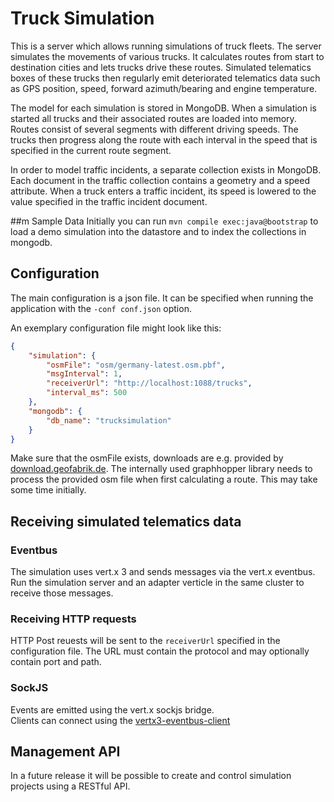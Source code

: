 # Truck Simulation
This is a server which allows running simulations of truck fleets.
The server simulates the movements of various trucks. It calculates routes from start to
destination cities and lets trucks drive these routes.
Simulated telematics boxes of these trucks then regularly emit deteriorated telematics
data such as GPS position, speed, forward azimuth/bearing and engine temperature.

The model for each simulation is stored in MongoDB.
When a simulation is started all trucks and their associated routes are loaded into memory. 
Routes consist of several segments with different driving speeds.
The trucks then progress along the route with each interval in the speed that is specified
in the current route segment.

In order to model traffic incidents, a separate collection exists in MongoDB. Each document 
in the traffic collection contains a geometry and a speed attribute. When a truck
enters a traffic incident, its speed is lowered to the value specified in the traffic
incident document.


##m Sample Data
Initially you can run `mvn compile exec:java@bootstrap` to load a demo simulation
into the datastore and to index the collections in mongodb.

## Configuration
The main configuration is a json file. It can be specified when running the application 
with the `-conf conf.json` option.

An exemplary configuration file might look like this:

```json
{
	"simulation": {
		"osmFile": "osm/germany-latest.osm.pbf",
		"msgInterval": 1,
		"receiverUrl": "http://localhost:1088/trucks",
		"interval_ms": 500
	},
	"mongodb": {
		"db_name": "trucksimulation"
	}
}
```

Make sure that the osmFile exists, downloads are e.g. provided 
by [download.geofabrik.de](http://download.geofabrik.de). The internally used graphhopper library needs
to process the provided osm file when first calculating a route. This may take some time initially.

## Receiving simulated telematics data

### Eventbus
The simulation uses vert.x 3 and sends messages via the vert.x eventbus.
Run the simulation server and an adapter verticle in the same cluster to receive those messages.

### Receiving HTTP requests
HTTP Post reuests will be sent to the `receiverUrl` specified in the configuration file.
The URL must contain the protocol and may optionally contain port and path.


### SockJS
Events are emitted using the vert.x sockjs bridge.  
Clients can connect using the [vertx3-eventbus-client](https://www.npmjs.com/package/vertx3-eventbus-client)


## Management API
In a future release it will be possible to create and control simulation projects using a RESTful API.
